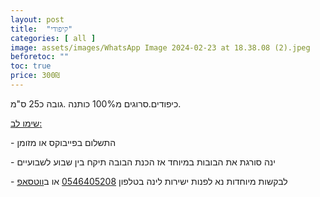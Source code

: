 ```yaml
---
layout: post
title:  "קיפודי"
categories: [ all ]
image: assets/images/WhatsApp Image 2024-02-23 at 18.38.08 (2).jpeg
beforetoc: ""
toc: true
price: 300₪
---
```


כיפודים.סרוגים מ100% כותנה .גובה כ25 ס"מ.


<p><u>שימו לב:</u></p>
<p>- התשלום בפייבוקס או מזומן</p>
<p>- ינה סורגת את הבובות במיוחד אז הכנת הבובה תיקח בין שבוע לשבועיים<br></p>
<p>- לבקשות מיוחדות נא לפנות ישירות לינה בטלפון <a href="tel:0546405208" target="_blank">0546405208</a> או ב<a href="https://wa.me/972546405208?text=שלום, בקשר לרעשן נעים לתינוקות נראה מעניין מאוד" target="_blank">ווטסאפ</a></p>
